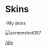 # Skins
-My skins

![screenshot057](https://user-images.githubusercontent.com/96342426/146644552-d988a926-e1a8-44cd-8059-8f36d2284438.jpg)

<div>
  <a href="https://drive.google.com/drive/folders/1GULzkMGbH16tEWO59P1sfHLsWQo2UABi?usp=sharing">
/div
